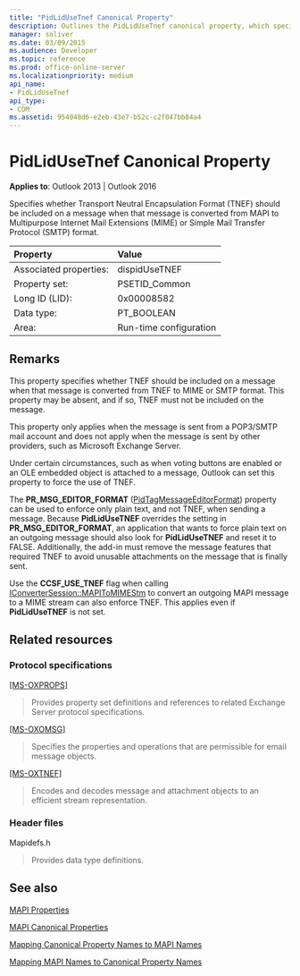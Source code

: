 ```yaml
---
title: "PidLidUseTnef Canonical Property"
description: Outlines the PidLidUseTnef canonical property, which specifies whether TNEF should be included on a message when it's converted from MAPI to MIME or SMTP.
manager: soliver
ms.date: 03/09/2015
ms.audience: Developer
ms.topic: reference
ms.prod: office-online-server
ms.localizationpriority: medium
api_name:
- PidLidUseTnef
api_type:
- COM
ms.assetid: 954048d6-e2eb-43e7-b52c-c2f047bb84a4
---
```


# PidLidUseTnef Canonical Property

  
  
**Applies to**: Outlook 2013 | Outlook 2016 
  
Specifies whether Transport Neutral Encapsulation Format (TNEF) should be included on a message when that message is converted from MAPI to Multipurpose Internet Mail Extensions (MIME) or Simple Mail Transfer Protocol (SMTP) format.
  
|Property |Value |
|:-----|:-----|
|Associated properties:  <br/> |dispidUseTNEF  <br/> |
|Property set:  <br/> |PSETID_Common  <br/> |
|Long ID (LID):  <br/> |0x00008582  <br/> |
|Data type:  <br/> |PT_BOOLEAN  <br/> |
|Area:  <br/> |Run-time configuration  <br/> |
   
## Remarks

This property specifies whether TNEF should be included on a message when that message is converted from TNEF to MIME or SMTP format. This property may be absent, and if so, TNEF must not be included on the message.
  
This property only applies when the message is sent from a POP3/SMTP mail account and does not apply when the message is sent by other providers, such as Microsoft Exchange Server.
  
Under certain circumstances, such as when voting buttons are enabled or an OLE embedded object is attached to a message, Outlook can set this property to force the use of TNEF.
  
The **PR_MSG_EDITOR_FORMAT** ([PidTagMessageEditorFormat](pidtagmessageeditorformat-canonical-property.md)) property can be used to enforce only plain text, and not TNEF, when sending a message. Because **PidLidUseTNEF** overrides the setting in **PR_MSG_EDITOR_FORMAT**, an application that wants to force plain text on an outgoing message should also look for **PidLidUseTNEF** and reset it to FALSE. Additionally, the add-in must remove the message features that required TNEF to avoid unusable attachments on the message that is finally sent. 
  
Use the **CCSF_USE_TNEF** flag when calling [IConverterSession::MAPIToMIMEStm](iconvertersession-mapitomimestm.md) to convert an outgoing MAPI message to a MIME stream can also enforce TNEF. This applies even if **PidLidUseTNEF** is not set. 
  
## Related resources

### Protocol specifications

[[MS-OXPROPS]](https://msdn.microsoft.com/library/f6ab1613-aefe-447d-a49c-18217230b148%28Office.15%29.aspx)
  
> Provides property set definitions and references to related Exchange Server protocol specifications.
    
[[MS-OXOMSG]](https://msdn.microsoft.com/library/daa9120f-f325-4afb-a738-28f91049ab3c%28Office.15%29.aspx)
  
> Specifies the properties and operations that are permissible for email message objects.
    
[[MS-OXTNEF]](https://msdn.microsoft.com/library/1f0544d7-30b7-4194-b58f-adc82f3763bb%28Office.15%29.aspx)
  
> Encodes and decodes message and attachment objects to an efficient stream representation.
    
### Header files

Mapidefs.h
  
> Provides data type definitions.
    
## See also



[MAPI Properties](mapi-properties.md)
  
[MAPI Canonical Properties](mapi-canonical-properties.md)
  
[Mapping Canonical Property Names to MAPI Names](mapping-canonical-property-names-to-mapi-names.md)
  
[Mapping MAPI Names to Canonical Property Names](mapping-mapi-names-to-canonical-property-names.md)


